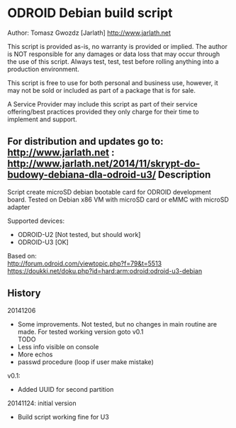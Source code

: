ODROID Debian build script
==========================
Author: Tomasz Gwozdz [Jarlath] http://www.jarlath.net

 This script is provided as-is, no warranty is provided or implied.
 The author is NOT responsible for any damages or data loss that may occur
 through the use of this script.  Always test, test, test before
 rolling anything into a production environment.

 This script is free to use for both personal and business use, however,
 it may not be sold or included as part of a package that is for sale.

 A Service Provider may include this script as part of their service
 offering/best practices provided they only charge for their time
 to implement and support.

 For distribution and updates go to: http://www.jarlath.net :
 http://www.jarlath.net/2014/11/skrypt-do-budowy-debiana-dla-odroid-u3/
Description
-----------
Script create microSD debian bootable card for ODROID development board.
Tested on Debian x86 VM  with microSD card or eMMC with microSD adapter


Supported devices:
* ODROID-U2 [Not tested, but should work]
* ODROID-U3 [OK]



Based on:<br>
http://forum.odroid.com/viewtopic.php?f=79&t=5513<br>
https://doukki.net/doku.php?id=hard:arm:odroid:odroid-u3-debian

History
-------
20141206
* Some improvements. Not tested, but no changes in main routine are made. For tested working version goto v0.1<br>
TODO
* Less info visible on console
* More echos
* passwd procedure (loop if user make mistake)

v0.1:
* Added UUID for second partition

20141124: initial version
* Build script working fine for U3
